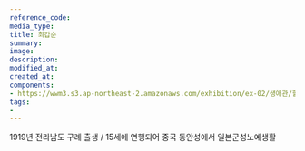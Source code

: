 ```yaml
---
reference_code:
media_type:
title: 최갑순
summary:
image:
description:
modified_at:
created_at:
components:
- https://wwm3.s3.ap-northeast-2.amazonaws.com/exhibition/ex-02/생애관/할머니들/최갑순.jpg
tags:
-
---
```

 1919년 전라남도 구례 출생 / 15세에 연행되어 중국 동안성에서 일본군성노예생활